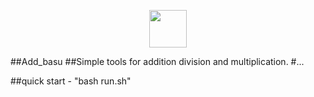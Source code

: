<p align="center">
<img src="https://github.com/Basu021/Add_basu/logo.png" height="60"><br>

</p>
##Add_basu
##Simple tools for addition division and multiplication.
#...

##quick start - "bash run.sh"
